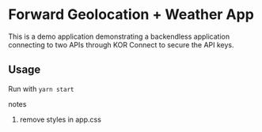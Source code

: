 # Forward Geolocation + Weather App

This is a demo application demonstrating a backendless application connecting to two APIs through KOR Connect to secure the API keys. 

## Usage

Run with `yarn start`

notes
1. remove styles in app.css